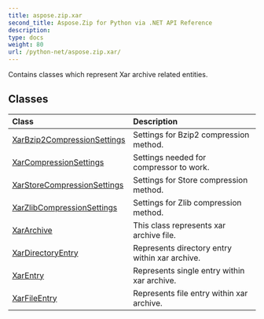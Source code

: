 ```yaml
---
title: aspose.zip.xar
second_title: Aspose.Zip for Python via .NET API Reference
description: 
type: docs
weight: 80
url: /python-net/aspose.zip.xar/
---
```



Contains classes which represent Xar archive related entities.

## Classes
| Class | Description |
| :- | :- |
|[XarBzip2CompressionSettings](/zip/python-net/aspose.zip.xar/xarbzip2compressionsettings/)|Settings for Bzip2 compression method.|
|[XarCompressionSettings](/zip/python-net/aspose.zip.xar/xarcompressionsettings/)|Settings needed for compressor to work.|
|[XarStoreCompressionSettings](/zip/python-net/aspose.zip.xar/xarstorecompressionsettings/)|Settings for Store compression method.|
|[XarZlibCompressionSettings](/zip/python-net/aspose.zip.xar/xarzlibcompressionsettings/)|Settings for Zlib compression method.|
|[XarArchive](/zip/python-net/aspose.zip.xar/xararchive/)|This class represents xar archive file.|
|[XarDirectoryEntry](/zip/python-net/aspose.zip.xar/xardirectoryentry/)|Represents directory entry within xar archive.|
|[XarEntry](/zip/python-net/aspose.zip.xar/xarentry/)|Represents single entry within xar archive.|
|[XarFileEntry](/zip/python-net/aspose.zip.xar/xarfileentry/)|Represents file entry within xar archive.|
